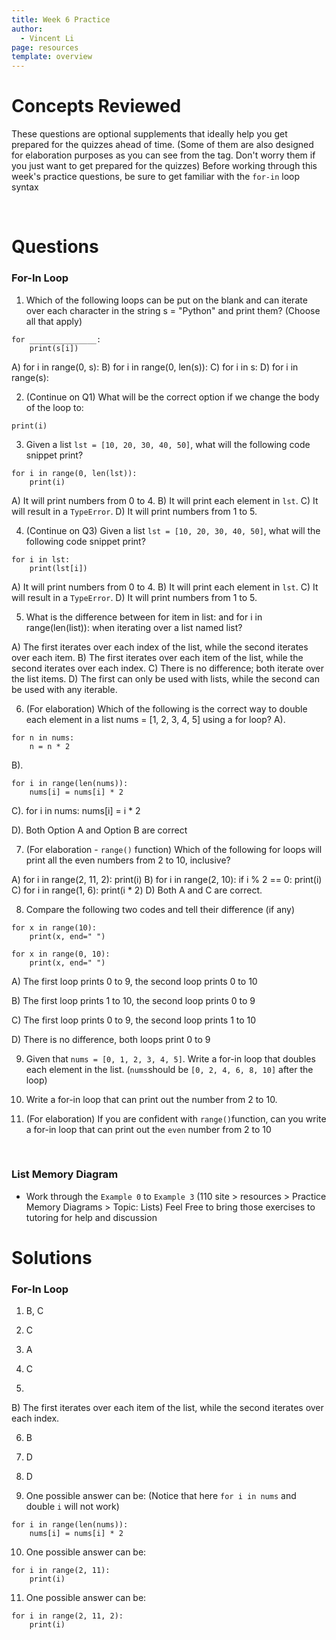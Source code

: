```yaml
---
title: Week 6 Practice
author:
  - Vincent Li
page: resources
template: overview
---
```


# Concepts Reviewed

These questions are optional supplements that ideally help you get prepared for the quizzes ahead of time. (Some of them are also designed for elaboration purposes as you can see from the tag. Don't worry them if you just want to get prepared for the quizzes)  Before working through this week's practice questions, be sure to get familiar with the `for-in` loop syntax

<br>

# Questions

### For-In Loop

1. Which of the following loops can be put on the blank and can iterate over each character in the string s = "Python" and print them? (Choose all that apply)
~~~
for _______________:
    print(s[i])
~~~

A) for i in range(0, s):
B) for i in range(0, len(s)):
C) for i in s:
D) for i in range(s):

2. (Continue on Q1) What will be the correct option if we change the body of the loop to:
~~~
print(i)
~~~

3. Given a list `lst = [10, 20, 30, 40, 50]`, what will the following code snippet print?
~~~
for i in range(0, len(lst)):
    print(i)
~~~
A) It will print numbers from 0 to 4.
B) It will print each element in `lst`.
C) It will result in a `TypeError`.
D) It will print numbers from 1 to 5.

4. (Continue on Q3) Given a list `lst = [10, 20, 30, 40, 50]`, what will the following code snippet print?
~~~
for i in lst:
    print(lst[i])
~~~
A) It will print numbers from 0 to 4.
B) It will print each element in `lst`.
C) It will result in a `TypeError`.
D) It will print numbers from 1 to 5.

5. What is the difference between for item in list: and for i in range(len(list)): when iterating over a list named list?

A) The first iterates over each index of the list, while the second iterates over each item.
B) The first iterates over each item of the list, while the second iterates over each index.
C) There is no difference; both iterate over the list items.
D) The first can only be used with lists, while the second can be used with any iterable.

6. (For elaboration) Which of the following is the correct way to double each element in a list nums = [1, 2, 3, 4, 5] using a for loop?
A).
~~~
for n in nums:
    n = n * 2
~~~

B).
~~~
for i in range(len(nums)):
    nums[i] = nums[i] * 2
~~~

C).
for i in nums:
    nums[i] = i * 2

D). Both Option A and Option B are correct

7. (For elaboration - `range()` function)
Which of the following for loops will print all the even numbers from 2 to 10, inclusive?

A) for i in range(2, 11, 2): print(i)
B) for i in range(2, 10): if i % 2 == 0: print(i)
C) for i in range(1, 6): print(i * 2)
D) Both A and C are correct.

8. Compare the following two codes and tell their difference (if any)
~~~
for x in range(10):
    print(x, end=" ")
~~~

~~~
for x in range(0, 10):
    print(x, end=" ")
~~~
A) The first loop prints 0 to 9, the second loop prints 0 to 10

B) The first loop prints 1 to 10, the second loop prints 0 to 9

C) The first loop prints 0 to 9, the second loop prints 1 to 10

D) There is no difference, both loops print 0 to 9

9. Given that `nums = [0, 1, 2, 3, 4, 5]`. Write a for-in loop that doubles each element in the list. (`nums`should be `[0, 2, 4, 6, 8, 10]` after the loop)

10. Write a for-in loop that can print out the number from 2 to 10.

11. (For elaboration) If you are confident with `range()`function, can you write a for-in loop that can print out the `even` number from 2 to 10

<br>

### List Memory Diagram
- Work through the `Example 0` to `Example 3` (110 site > resources > Practice Memory Diagrams > Topic: Lists) Feel Free to bring those exercises to tutoring for help and discussion

# Solutions

### For-In Loop

1. B, C

2. C

3. A

4. C

5. 
B) The first iterates over each item of the list, while the second iterates over each index.


6. B

7. D

8. D

9. One possible answer can be: (Notice that here `for i in nums` and double `i` will not work)
~~~
for i in range(len(nums)):
    nums[i] = nums[i] * 2
~~~

10. One possible answer can be:
~~~
for i in range(2, 11):
    print(i)
~~~

11. One possible answer can be:
~~~
for i in range(2, 11, 2):
    print(i)
~~~
